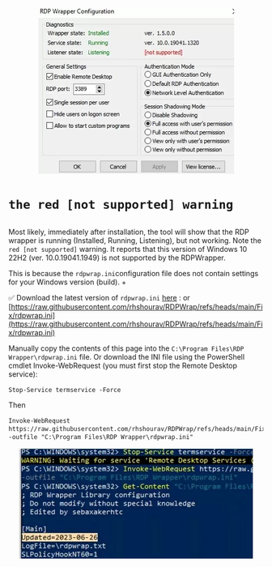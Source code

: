 <div align="center">
	<img style='center' src="https://raw.githubusercontent.com/rhshourav/RDPWrap/refs/heads/main/src/img/img_7.jpg">
</div>

#  ```the red [not supported] warning```

##

Most likely, immediately after installation, the tool will show that the RDP wrapper is running (Installed, Running, Listening), but not working. Note the ```red [not supported]``` warning. It reports that this version of Windows 10 22H2 (ver. 10.0.19041.1949) is not supported by the RDPWrapper.

This is because the ```rdpwrap.ini```configuration file does not contain settings for your Windows version (build). +

✅ Download the latest version of ```rdpwrap.ini``` [here](https://github.com/rhshourav/RDPWrap/blob/main/Fix/rdpwrap.ini) : or
[https://raw.githubusercontent.com/rhshourav/RDPWrap/refs/heads/main/Fix/rdpwrap.ini](https://raw.githubusercontent.com/rhshourav/RDPWrap/refs/heads/main/Fix/rdpwrap.ini)

Manually copy the contents of this page into the ```C:\Program Files\RDP Wrapper\rdpwrap.ini``` file. Or download the INI file using the PowerShell cmdlet Invoke-WebRequest (you must first stop the Remote Desktop service):

```
Stop-Service termservice -Force
```
Then
```
Invoke-WebRequest https://raw.githubusercontent.com/rhshourav/RDPWrap/refs/heads/main/Fix/rdpwrap.ini -outfile "C:\Program Files\RDP Wrapper\rdpwrap.ini"
```
<div align="center">
	<img style='center' src="https://raw.githubusercontent.com/rhshourav/RDPWrap/refs/heads/main/src/img/img_8.jpg">
</div>

